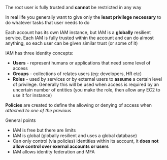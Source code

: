 
The root user is fully trusted and **cannot** be restricted in any way

In real life you generally want to give only the **least privilege necessary** to do whatever tasks that user needs to do

Each account has its own IAM instance, but IAM is a **globally** resilient service. Each IAM is fully trusted within the account and can do almost anything, so each user can be given similar trust (or some of it)

IAM has three identity concepts: 
- **Users** - represent humans or applications that need some level of access
- **Groups**  - collections of relates users (eg: developers, HR etc)
- **Roles** - used by services or by external users to **assume** a certain level of privilege. Generally this will be used when access is required by an uncertain number of entities (you make the role, then allow any EC2 to use it for instance)

**Policies** are created to define the allowing or denying of access when *attached to one of the previous*

General points
- IAM is free but there are limits
- IAM is global (globally resilient and uses a global database)
- Can only control (via policies) identities within its account, it **does not allow control over exernal accounts or users**
- IAM allows identity federation and MFA 